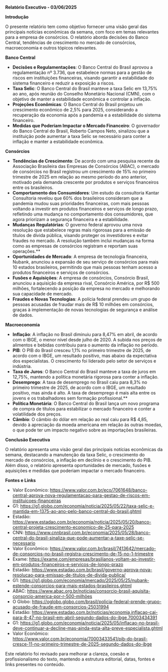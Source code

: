 **Relatório Executivo - 03/06/2025**

**Introdução**

O presente relatório tem como objetivo fornecer uma visão geral das principais notícias econômicas da semana, com foco em temas relevantes para a empresa de consórcios. O relatório aborda decisões do Banco Central, tendências de crescimento no mercado de consórcios, macroeconomia e outros tópicos relevantes.

**Banco Central**

* **Decisões e Regulamentações**: O Banco Central do Brasil aprovou a regulamentação nº 3.736, que estabelece normas para a gestão de riscos em instituições financeiras, visando garantir a estabilidade do sistema financeiro e reduzir a exposição a riscos.
* **Taxa Selic**: O Banco Central do Brasil manteve a taxa Selic em 13,75% ao ano, após reunião do Conselho Monetário Nacional (CMN), com o objetivo de manter a estabilidade econômica e controlar a inflação.
* **Projeções Econômicas**: O Banco Central do Brasil projetou um crescimento econômico de 2,5% para 2025, considerando a recuperação da economia após a pandemia e a estabilidade do sistema financeiro.
* **Medidas que Poderiam Impactar o Mercado Financeiro**: O governador do Banco Central do Brasil, Roberto Campos Neto, sinalizou que a instituição pode aumentar a taxa Selic se necessário para conter a inflação e manter a estabilidade econômica.

**Consórcios**

* **Tendências de Crescimento**: De acordo com uma pesquisa recente da Associação Brasileira das Empresas de Consórcios (ABAC), o mercado de consórcios no Brasil registrou um crescimento de 15% no primeiro trimestre de 2025 em relação ao mesmo período do ano anterior, motivado pela demanda crescente por produtos e serviços financeiros entre os brasileiros.
* **Comportamento dos Consumidores**: Um estudo da consultoria Kantar Consultoria revelou que 60% dos brasileiros consideram que a pandemia mudou suas prioridades financeiras, com mais pessoas voltando a investir em produtos financeiros e serviços de longo prazo, refletindo uma mudança no comportamento dos consumidores, que agora priorizam a segurança financeira e a estabilidade.
* **Mudanças Regulatórias**: O governo federal aprovou uma nova resolução que estabelece regras mais rigorosas para a emissão de títulos de dívida pública, visando proteger os investidores e evitar fraudes no mercado. A resolução também inclui mudanças na forma como as empresas de consórcios registram e reportam suas operações.**
* **Oportunidades de Mercado**: A empresa de tecnologia financeira, Nubank, anunciou a expansão de seu serviço de consórcios para mais 10 estados brasileiros, permitindo que mais pessoas tenham acesso a produtos financeiros e serviços de consórcios.
* **Fusões e Aquisições**: A empresa de consórcios, Consórcio Brasil, anunciou a aquisição da empresa rival, Consórcio América, por R$ 500 milhões, fortalecendo a posição da empresa no mercado e melhorando sua capacidade de mercado.
* **Fraudes e Novas Tecnologias**: A polícia federal prendeu um grupo de pessoas acusadas de fraudar mais de R$ 10 milhões em consórcios, graças à implementação de novas tecnologias de segurança e análise de dados.

**Macroeconomia**

* **Inflação**: A inflação no Brasil diminuiu para 8,47% em abril, de acordo com o IBGE, o menor nível desde julho de 2020. A subida nos preços de alimentos e bebidas contribuiu para o aumento da inflação no período.
* **PIB**: O PIB do Brasil cresceu 1,1% no primeiro trimestre de 2025, de acordo com o IBGE, um resultado positivo, mas abaixo da expectativa dos especialistas. O crescimento foi liderado pelo setor de serviços e indústria.
* **Taxa de Juros**: O Banco Central do Brasil manteve a taxa de juros em 12,75%, mantendo a política monetária rigorosa para conter a inflação.
* **Desemprego**: A taxa de desemprego no Brasil caiu para 8,3% no primeiro trimestre de 2025, de acordo com o IBGE, um resultado positivo, mas ainda é alto. A taxa de desemprego é mais alta entre os jovens e os trabalhadores sem formação profissional.**
* **Política Monetária**: O Banco Central do Brasil lança um novo programa de compra de títulos para estabilizar o mercado financeiro e conter a volatilidade dos preços.
* **Câmbio**: O câmbio do dólar em relação ao real caiu para R$ 4,85, devido à apreciação da moeda americana em relação às outras moedas, o que pode ter um impacto negativo sobre as importações brasileiras.

**Conclusão Executiva**

O relatório apresenta uma visão geral das principais notícias econômicas da semana, destacando a manutenção da taxa Selic, o crescimento do mercado de consórcios, a inflação em declínio e o crescimento do PIB. Além disso, o relatório apresenta oportunidades de mercado, fusões e aquisições e medidas que poderiam impactar o mercado financeiro.

**Fontes e Links**

* Valor Econômico: <https://www.valor.com.br/eco/7061648/banco-central-aprova-nova-regulamentacao-para-gestao-de-riscos-em-instituicoes-financeiras>
* G1: <https://g1.globo.com/economia/noticia/2025/05/22/taxa-selic-e-mantida-em-1375-ao-ano-pelo-banco-central-do-brasil.ghtml>
* Estadão: <https://www.estadao.com.br/economia/noticia/2025/05/20/banco-central-projeta-crescimento-economico-de-25-para-2025>
* CNN: <https://www.cnnbrasil.com.br/economia/2025/05/28/banco-central-do-brasil-sinaliza-que-pode-aumentar-a-taxe-selic-se-necessario>
* Valor Econômico: <https://www.valor.com.br/brasil/7413642/mercado-de-consorcios-no-brasil-registra-crescimento-de-15-no-1-trimestre>
* Exame: <https://exame.com/empresas/brasilianos-voltam-ao-investir-em-produtos-financeiros-e-servicos-de-longo-prazo>
* Estadão: <https://www.estadao.com.br/brasil/governo-aprova-nova-resolucao-para-emissao-de-titulos-de-divida-publica/>
* G1: <https://g1.globo.com/economia/mercado/2025/05/25/nubank-estende-consorcios-para-mais-estados-brasileiros.ghtml>
* ABAC: <https://www.abac.org.br/noticias/consorcio-brasil-aquisita-consorcio-america-por-r-500-milhões>
* O Globo: <https://oglobo.globo.com/brasil/policia-federal-prende-grupo-acusado-de-fraude-em-consorcios-25031994>
* Estadão: <https://www.estadao.com.br/noticias/economia,inflacao-cai-para-8-47-no-brasil-em-abril-segundo-dados-do-ibge,70003434391>
* G1: <https://g1.globo.com/economia/noticia/2025/05/inflacao-no-brasil-deve-continuar-a-decline-mas-ainda-esta-alta-preve-especialista.ghtml>
* Valor Econômico: <https://www.valor.com.br/economia/70003433541/pib-do-brasil-cresce-11-no-primeiro-trimestre-de-2025-segundo-dados-do-ibge>

Este relatório foi revisado para melhorar a clareza, coesão e profissionalismo do texto, mantendo a estrutura editorial, datas, fontes e links presentes no conteúdo.